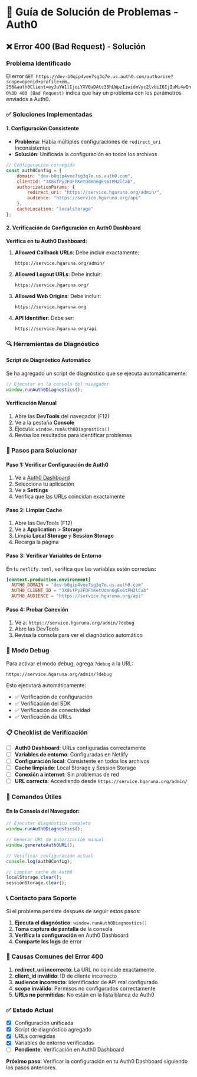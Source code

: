 # 🔐 Guía de Solución de Problemas - Auth0

## ❌ Error 400 (Bad Request) - Solución

### Problema Identificado
El error `GET https://dev-b0qip4vee7sg3q7e.us.auth0.com/authorize?scope=openid+profile+em…256&auth0Client=eyJuYW1lIjoiYXV0aDAtc3BhLWpzIiwidmVyc2lvbiI6IjIuMi4wIn0%3D 400 (Bad Request)` indica que hay un problema con los parámetros enviados a Auth0.

### ✅ Soluciones Implementadas

#### 1. Configuración Consistente
- **Problema**: Había múltiples configuraciones de `redirect_uri` inconsistentes
- **Solución**: Unificada la configuración en todos los archivos

```javascript
// Configuración corregida
const auth0Config = {
    domain: "dev-b0qip4vee7sg3q7e.us.auth0.com",
    clientId: "3X8sfPyJFDFhKetUdmn6gEs6tPH2lCab",
    authorizationParams: {
        redirect_uri: "https://service.hgaruna.org/admin/",
        audience: "https://service.hgaruna.org/api"
    },
    cacheLocation: "localstorage"
};
```

#### 2. Verificación de Configuración en Auth0 Dashboard

**Verifica en tu Auth0 Dashboard:**

1. **Allowed Callback URLs**: Debe incluir exactamente:
   ```
   https://service.hgaruna.org/admin/
   ```

2. **Allowed Logout URLs**: Debe incluir:
   ```
   https://service.hgaruna.org/
   ```

3. **Allowed Web Origins**: Debe incluir:
   ```
   https://service.hgaruna.org
   ```

4. **API Identifier**: Debe ser:
   ```
   https://service.hgaruna.org/api
   ```

### 🔍 Herramientas de Diagnóstico

#### Script de Diagnóstico Automático
Se ha agregado un script de diagnóstico que se ejecuta automáticamente:

```javascript
// Ejecutar en la consola del navegador
window.runAuth0Diagnostics();
```

#### Verificación Manual
1. Abre las **DevTools** del navegador (F12)
2. Ve a la pestaña **Console**
3. Ejecuta: `window.runAuth0Diagnostics()`
4. Revisa los resultados para identificar problemas

### 🚀 Pasos para Solucionar

#### Paso 1: Verificar Configuración de Auth0
1. Ve a [Auth0 Dashboard](https://manage.auth0.com/)
2. Selecciona tu aplicación
3. Ve a **Settings**
4. Verifica que las URLs coincidan exactamente

#### Paso 2: Limpiar Cache
1. Abre las DevTools (F12)
2. Ve a **Application** > **Storage**
3. Limpia **Local Storage** y **Session Storage**
4. Recarga la página

#### Paso 3: Verificar Variables de Entorno
En tu `netlify.toml`, verifica que las variables estén correctas:

```toml
[context.production.environment]
  AUTH0_DOMAIN = "dev-b0qip4vee7sg3q7e.us.auth0.com"
  AUTH0_CLIENT_ID = "3X8sfPyJFDFhKetUdmn6gEs6tPH2lCab"
  AUTH0_AUDIENCE = "https://service.hgaruna.org/api"
```

#### Paso 4: Probar Conexión
1. Ve a: `https://service.hgaruna.org/admin/?debug`
2. Abre las DevTools
3. Revisa la consola para ver el diagnóstico automático

### 🐛 Modo Debug

Para activar el modo debug, agrega `?debug` a la URL:
```
https://service.hgaruna.org/admin/?debug
```

Esto ejecutará automáticamente:
- ✅ Verificación de configuración
- ✅ Verificación del SDK
- ✅ Verificación de conectividad
- ✅ Verificación de URLs

### 📋 Checklist de Verificación

- [ ] **Auth0 Dashboard**: URLs configuradas correctamente
- [ ] **Variables de entorno**: Configuradas en Netlify
- [ ] **Configuración local**: Consistente en todos los archivos
- [ ] **Cache limpiado**: Local Storage y Session Storage
- [ ] **Conexión a internet**: Sin problemas de red
- [ ] **URL correcta**: Accediendo desde `https://service.hgaruna.org/admin/`

### 🔧 Comandos Útiles

#### En la Consola del Navegador:
```javascript
// Ejecutar diagnóstico completo
window.runAuth0Diagnostics();

// Generar URL de autorización manual
window.generateAuth0URL();

// Verificar configuración actual
console.log(auth0Config);

// Limpiar cache de Auth0
localStorage.clear();
sessionStorage.clear();
```

### 📞 Contacto para Soporte

Si el problema persiste después de seguir estos pasos:

1. **Ejecuta el diagnóstico**: `window.runAuth0Diagnostics()`
2. **Toma captura de pantalla** de la consola
3. **Verifica la configuración** en Auth0 Dashboard
4. **Comparte los logs** de error

### 🎯 Causas Comunes del Error 400

1. **redirect_uri incorrecto**: La URL no coincide exactamente
2. **client_id inválido**: ID de cliente incorrecto
3. **audience incorrecto**: Identificador de API mal configurado
4. **scope inválido**: Permisos no configurados correctamente
5. **URLs no permitidas**: No están en la lista blanca de Auth0

### ✅ Estado Actual

- [x] Configuración unificada
- [x] Script de diagnóstico agregado
- [x] URLs corregidas
- [x] Variables de entorno verificadas
- [ ] **Pendiente**: Verificación en Auth0 Dashboard

**Próximo paso**: Verificar la configuración en tu Auth0 Dashboard siguiendo los pasos anteriores. 